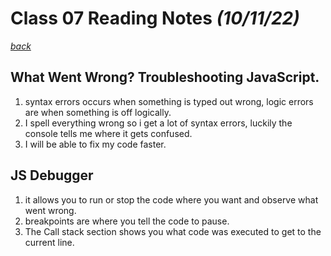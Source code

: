 # Class 07 Reading Notes *(10/11/22)*

[*back*](../README.md)

## What Went Wrong? Troubleshooting JavaScript.

1. syntax errors occurs when something is typed out wrong, logic errors are when something is off logically.
2. I spell everything wrong so i get a lot of syntax errors, luckily the console tells me where it gets confused.
3. I will be able to fix my code faster.

## JS Debugger

1. it allows you to run or stop the code where you want and observe what went wrong.
2. breakpoints are where you tell the code to pause.
3. The Call stack section shows you what code was executed to get to the current line.
